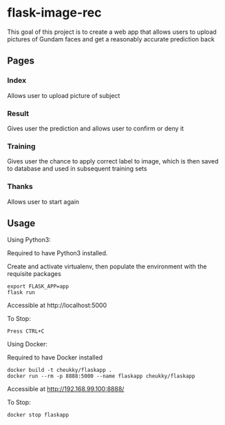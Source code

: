 # flask-image-rec
This goal of this project is to create a web app that allows users to upload pictures of Gundam faces and get a reasonably accurate prediction back

## Pages
### Index
Allows user to upload picture of subject

### Result
Gives user the prediction and allows user to confirm or deny it

### Training
Gives user the chance to apply correct label to image, which is then saved to database and used in subsequent training sets

### Thanks
Allows user to start again

## Usage
Using Python3:

Required to have Python3 installed.

Create and activate virtualenv, then populate the environment with the requisite packages
<!--  code for installing from requirements goes here -->

```shell
export FLASK_APP=app
flask run
```
Accessible at http://localhost:5000

To Stop:
```
Press CTRL+C
```

Using Docker:

Required to have Docker installed

```shell
docker build -t cheukky/flaskapp .
docker run --rm -p 8888:5000 --name flaskapp cheukky/flaskapp
```
Accessible at http://192.168.99.100:8888/

To Stop:
```shell
docker stop flaskapp
```
